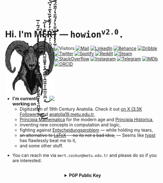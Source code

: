 # Hi. I'm M̴̧̡̡̢͎̬͖̬̠̭̱̝̩̪̝̠͎͈̪̰͕͓̼̻͎̮̜̫̬͍̱̭̠̟̖͉͈̺͙͉͒́͂̾̅̚̚͜͜͜Ę̷̡̡̧̨͎͕̟̪̰͍̬̮̥̝̖̯͕̳̳̜̭͖̯͙̜̰̤̼̠̼̪̝̐̔̍̋͜͝R̶̘̹̠̻̺̟̞̦͗̓̓̐̄̀͊̏̔͂͑̉͆͘̕͝T̴̢̨̛̩̮̖̺̱͙̳̪̠̼͐͌̇̀̓́͂̎̔͗͂̄̈́̆́̏̉̀͑͗͐̈́̋̇͌̿̅͒̓͒͒̂͋͘͝͝ — <samp>howion<sup>v2.0</sup>.</samp> <img align="left" src="https://raw.githubusercontent.com/howion/howion/master/public/satanic-ram-horn.png" width="160px" />

<div align="left">

<!--
![Years](https://badges.pufler.dev/years/howion)
![Repos](https://badges.pufler.dev/repos/howion)
-->

![Visitors](https://komarev.com/ghpvc/?username=howion)
[![Mail](https://img.shields.io/badge/-mert.coskun@metu.edu.tr-c14438?style=flat&logo=Gmail&logoColor=white)](mailto:mert.coskun@metu.edu.tr "Connect via Email")
[![LinkedIn](https://img.shields.io/badge/-omer--mert--coskun-0072ae?style=flat&logo=linkedin&logoColor=white)](https://www.linkedin.com/in/omer-mert-coskun/ "Connect on LinkedIn")
[![Behance](https://img.shields.io/badge/-howion-0057ff?style=flat&logo=behance&logoColor=white)](https://www.behance.net/howion "My Béhance")
[![Dribble](https://img.shields.io/badge/-howion-ea4c89?style=flat&logo=dribbble&logoColor=white)](http://dribbble.com/howion "My Dribbble")
[![Twitter](https://img.shields.io/badge/-@howionwastaken-00acee?style=flat&logo=Twitter&logoColor=white)](https://twitter.com/intent/follow?screen_name=howionwastaken "Follow on Twitter")
[![Spotify](https://img.shields.io/badge/-MERT&nbsp;&#8212;&nbsp;howion-1DB954?style=flat&logo=Spotify&logoColor=white)](https://open.spotify.com/user/avxit10lkjwlmlw605mxg7nbe "Follow me on Spotify")
[![Reddit](https://img.shields.io/badge/-u/howionwastaken-FF4500?style=flat&logo=Reddit&logoColor=white)](https://www.reddit.com/user/howionwastaken/ "Find me on Reddit")
[![Steam](https://img.shields.io/badge/-howion-000100?style=flat&logo=steam&logoColor=white)](https://steamcommunity.com/id/howion "Me on Steam")
[![StackOverflow](https://img.shields.io/badge/-howion-FE7A16?style=flat&logo=Stack%20Overflow&logoColor=white&)](https://stackoverflow.com/users/11771918/howion?tab=profile)
[![Instagram](https://img.shields.io/badge/-omermertcoskun-C13584?style=flat&logo=Instagram&logoColor=white)](https://www.instagram.com/omermertcoskun/ "Follow me on Instagram")
[![Telegram](https://img.shields.io/badge/-@howion-0088CC?style=flat&logo=Telegram&logoColor=white)](https://t.me/howion "Contact me on Telegram")
[![IMDb](https://img.shields.io/badge/-@howion-F5C518?style=flat&logo=imdb&logoColor=white)](https://www.imdb.com/user/ur106540372 "Me on IMDb")
[![ORCID](https://img.shields.io/badge/ORCID-0000--0002--8324--2325-blue?style=flat&logoColor=white)](https://orcid.org/0000-0002-8324-2325)
<!-- [![Keybase PGP](https://img.shields.io/badge/Keybase&nbsp;PGP%20-F6735A378EF369F6-critical?style=flat&logo=keybase&logoColor=white)](https://keybase.io/howion) -->
<!-- ![OS](https://img.shields.io/badge/OS-Windows-informational?style=flat&logoColor=white) -->
<!-- ![OS](https://img.shields.io/badge/OS-Linux%2FTails-informational?style=flat&logoColor=white) -->
<!-- [![Editor](https://img.shields.io/badge/Editor-VSCode-blue?style=flat&logo=visual-studio-code&logoColor=white)](https://code.visualstudio.com/) -->

</div>

<img align="right" src="https://github-readme-stats.vercel.app/api/top-langs/?username=howion&layout=compact&langs_count=10&exclude_repo=howion" width="360px"/>

<!-- [![Typing SVG](https://readme-typing-svg.herokuapp.com/?font=comfortaa&color=016EEA&size=24&width=500&lines=Hi!+I'm+Mert.;An+Applied-Mathematican+to+Become;Front-End+Web+Developer;and+App+Developer;Nice+to+meet+you!)](https://git.io/typing-svg) -->

<br/><br/>
<br/>

<!-- - Couple of new brave programming languages &mdash; hopefully second one will be released soon and be my magnum opus, -->

- **I'm currently working on**
  - Digitization of 19th Century Anatolia. Check it out [on X (3.5K Followers](https://x.com/19thanatolia) and [anatolia19.metu.edu.tr](http://anatolia19.metu.edu.tr/),
  - [Principia Mathematica](https://en.wikipedia.org/wiki/Principia_Mathematica) for the modern age and [Principia Historica](https://github.com/principia-historica),
  - inventing new concepts in computation and logic,
  - fighting against [Entscheidungsproblem](https://en.wikipedia.org/wiki/Entscheidungsproblem) &mdash; while holding my tears,
  - ~~an alternative to [LaTeX](https://www.latex-project.org/) &mdash; no its not a bad idea,~~ &mdash; Seems like [typst](https://github.com/typst/typst) has flawlessly beat me to it,
  - and some other stuff.

<!-- - **I'm intereseted in**
  - Reading and writing poems, creating AI generated covers for them (see `howion/notes`). -->

- You can reach me via `mert.coskun@metu.edu.tr` and please do so if you are interested.

<!-- ## My Tech Stack

[![My Skills](https://skillicons.dev/icons?i=arch,astro,aws,babel,bash,bun,cs,css,docker,dotnet,electron,figma,git,github,go,html,js,latex,linux,nextjs,nodejs,npm,php,prisma,react,redis,rollupjs,sass,ts,vscode)](https://skillicons.dev) -->

<!--
<div align="center">

<a href="https://www.youtube.com/watch?v=rDuetklFtDQ" target="_blank">
<img src="https://raw.githubusercontent.com/howion/howion/master/theatricality_and_deception.jpg" alt="Watch video">
</a>

</div>
-->

<!-- <br/>
<div align="center">
  <a href="https://open.spotify.com/user/avxit10lkjwlmlw605mxg7nbe" target="_blank">
    <img width="440px" src="https://howion-novatorem.vercel.app/api/spotify" />
  </a>
</div>
<br/> -->

<!-- <details align="center">
  <summary><samp><b>Technologies Used</b></samp></summary>
  <br/>
[![.NET](https://img.shields.io/badge/-.NET-512BD4?logo=dotnet&logoColor=ffffff&style=flat)](https://github.com/dotnet/brand/)
[![Adobe Illustrator](https://img.shields.io/badge/-Adobe%20Illustrator-FF9A00?logo=adobeillustrator&logoColor=ffffff&style=flat)](https://www.adobe.com/products/illustrator.html)
[![Adobe Photoshop](https://img.shields.io/badge/-Adobe%20Photoshop-31A8FF?logo=adobephotoshop&logoColor=ffffff&style=flat)](https://www.adobe.com/products/photoshop.html)
[![Adobe XD](https://img.shields.io/badge/-Adobe%20XD-FF61F6?logo=adobexd&logoColor=ffffff&style=flat)](https://www.adobe.com/products/xd.html)
[![Apache](https://img.shields.io/badge/-Apache-D22128?logo=apache&logoColor=ffffff&style=flat)](https://www.apache.org/foundation/press/kit/)
[![Apache Cordova](https://img.shields.io/badge/-Apache%20Cordova-E8E8E8?logo=apachecordova&logoColor=ffffff&style=flat)](https://cordova.apache.org/artwork/)
[![Arch Linux](https://img.shields.io/badge/-Arch%20Linux-1793D1?logo=archlinux&logoColor=ffffff&style=flat)](https://www.archlinux.org/art/)
[![Babel](https://img.shields.io/badge/-Babel-F9DC3E?logo=babel&logoColor=ffffff&style=flat)](https://github.com/babel/website/blob/93330158b6ecca1ab88d3be8dbf661f5c2da6c76/website/static/img/babel-black.svg)
[![Bootstrap](https://img.shields.io/badge/-Bootstrap-7952B3?logo=bootstrap&logoColor=ffffff&style=flat)](http://getbootstrap.com/about)
[![C Sharp](https://img.shields.io/badge/-C%20Sharp-239120?logo=csharp&logoColor=ffffff&style=flat)](https://upload.wikimedia.org/wikipedia/commons/0/0d/C_Sharp_wordmark.svg)
[![CSS3](https://img.shields.io/badge/-CSS3-1572B6?logo=css3&logoColor=ffffff&style=flat)](http://www.w3.org/html/logo/)
[![CurseForge](https://img.shields.io/badge/-CurseForge-6441A4?logo=curseforge&logoColor=ffffff&style=flat)](https://www.curseforge.com/)
[![Cytoscape.js](https://img.shields.io/badge/-Cytoscape.js-F7DF1E?logo=cytoscapedotjs&logoColor=ffffff&style=flat)](https://github.com/cytoscape/cytoscape.js/blob/97c27700feefe2f7b79fca248763049e9a0b38c6/documentation/img/cytoscape-logo.svg)
[![D3.js](https://img.shields.io/badge/-D3.js-F9A03C?logo=d3dotjs&logoColor=ffffff&style=flat)](https://github.com/d3/d3-logo)
[![Debian](https://img.shields.io/badge/-Debian-A81D33?logo=debian&logoColor=ffffff&style=flat)](https://www.debian.org/logos)
[![DigitalOcean](https://img.shields.io/badge/-DigitalOcean-0080FF?logo=digitalocean&logoColor=ffffff&style=flat)](https://www.digitalocean.com/press/)
[![Express](https://img.shields.io/badge/-Express-000000?logo=express&logoColor=ffffff&style=flat)](https://github.com/openjs-foundation/artwork/blob/ac43961d1157f973c54f210cf5e0c9c45e3d3f10/projects/express/express-icon-black.svg)
[![Git](https://img.shields.io/badge/-Git-F05032?logo=git&logoColor=ffffff&style=flat)](http://git-scm.com/downloads/logos)
[![GNU Privacy Guard](https://img.shields.io/badge/-GNU%20Privacy%20Guard-0093DD?logo=gnuprivacyguard&logoColor=ffffff&style=flat)](https://git.gnupg.org/cgi-bin/gitweb.cgi?p=gnupg.git;a=tree;f=artwork/icons)
[![JavaScript](https://img.shields.io/badge/-JavaScript-F7DF1E?logo=javascript&logoColor=ffffff&style=flat)](https://github.com/voodootikigod/logo.js)
[![JSON Web Tokens](https://img.shields.io/badge/-JSON%20Web%20Tokens-000000?logo=jsonwebtokens&logoColor=ffffff&style=flat)](https://jwt.io/)
[![LaTeX](https://img.shields.io/badge/-LaTeX-008080?logo=latex&logoColor=ffffff&style=flat)](https://github.com/latex3/branding)
[![Linux](https://img.shields.io/badge/-Linux-FCC624?logo=linux&logoColor=ffffff&style=flat)](https://www.linuxfoundation.org/the-linux-mark/)
[![MySQL](https://img.shields.io/badge/-MySQL-4479A1?logo=mysql&logoColor=ffffff&style=flat)](https://www.mysql.com/about/legal/logos.html)
[![NGINX](https://img.shields.io/badge/-NGINX-009639?logo=nginx&logoColor=ffffff&style=flat)](https://www.nginx.com/press/)
[![OpenVPN](https://img.shields.io/badge/-OpenVPN-EA7E20?logo=openvpn&logoColor=ffffff&style=flat)](https://openvpn.net/wp-content/themes/openvpn/assets/images/logo.svg)
[![PHP](https://img.shields.io/badge/-PHP-777BB4?logo=php&logoColor=ffffff&style=flat)](http://php.net/download-logos.php)
[![PostCSS](https://img.shields.io/badge/-PostCSS-DD3A0A?logo=postcss&logoColor=ffffff&style=flat)](https://postcss.org/)
[![Postman](https://img.shields.io/badge/-Postman-FF6C37?logo=postman&logoColor=ffffff&style=flat)](https://www.getpostman.com/resources/media-assets/)
[![Preact](https://img.shields.io/badge/-Preact-673AB8?logo=preact&logoColor=ffffff&style=flat)](https://preactjs.com)
[![Prisma](https://img.shields.io/badge/-Prisma-2D3748?logo=prisma&logoColor=ffffff&style=flat)](https://github.com/prisma/presskit)
[![Puppeteer](https://img.shields.io/badge/-Puppeteer-40B5A4?logo=puppeteer&logoColor=ffffff&style=flat)](https://pptr.dev/)
[![PWA](https://img.shields.io/badge/-PWA-5A0FC8?logo=pwa&logoColor=ffffff&style=flat)](https://github.com/webmaxru/progressive-web-apps-logo/blob/77744cd5c0a4d484bb3d082c6ac458c44202da03/pwalogo-white.svg)
[![Python](https://img.shields.io/badge/-Python-3776AB?logo=python&logoColor=ffffff&style=flat)](https://www.python.org/community/logos/)
[![React](https://img.shields.io/badge/-React-61DAFB?logo=react&logoColor=ffffff&style=flat)](https://github.com/facebook/create-react-app/blob/282c03f9525fdf8061ffa1ec50dce89296d916bd/test/fixtures/relative-paths/src/logo.svg)
[![Sass](https://img.shields.io/badge/-Sass-CC6699?logo=sass&logoColor=ffffff&style=flat)](http://sass-lang.com/styleguide/brand)
[![Socket.io](https://img.shields.io/badge/-Socket.io-010101?logo=socketdotio&logoColor=ffffff&style=flat)](https://socket.io)
[![Spotify](https://img.shields.io/badge/-Spotify-1DB954?logo=spotify&logoColor=ffffff&style=flat)](https://developer.spotify.com/documentation/general/design-and-branding/#using-our-logo)
[![SQLite](https://img.shields.io/badge/-SQLite-003B57?logo=sqlite&logoColor=ffffff&style=flat)](https://github.com/sqlite/sqlite/blob/43e862723ec680542ca6f608f9963c0993dd7324/art/sqlite370.eps)
[![SVG](https://img.shields.io/badge/-SVG-FFB13B?logo=svg&logoColor=ffffff&style=flat)](https://www.w3.org/2009/08/svg-logos.html)
[![SVGO](https://img.shields.io/badge/-SVGO-3E7FC1?logo=svgo&logoColor=ffffff&style=flat)](https://github.com/svg/svgo/blob/93a5db197ca32990131bf41becf2e002bb0841bf/logo/isotype.svg)
[![Tether](https://img.shields.io/badge/-Tether-50AF95?logo=tether&logoColor=ffffff&style=flat)](https://tether.to/branding/)
[![Three.js](https://img.shields.io/badge/-Three.js-000000?logo=threedotjs&logoColor=ffffff&style=flat)](https://github.com/mrdoob/three.js/blob/a567b810cfcb7f6a03e4faea99f03c53081da477/files/icon.svg)
[![Tor Project](https://img.shields.io/badge/-Tor%20Project-7E4798?logo=torproject&logoColor=ffffff&style=flat)](https://styleguide.torproject.org/brand-assets/)
[![TypeScript](https://img.shields.io/badge/-TypeScript-3178C6?logo=typescript&logoColor=ffffff&style=flat)](https://www.typescriptlang.org/branding)
[![Vercel](https://img.shields.io/badge/-Vercel-000000?logo=vercel&logoColor=ffffff&style=flat)](https://vercel.com/design)
[![Webpack](https://img.shields.io/badge/-Webpack-8DD6F9?logo=webpack&logoColor=ffffff&style=flat)](https://webpack.js.org/branding/)
[![WebRTC](https://img.shields.io/badge/-WebRTC-333333?logo=webrtc&logoColor=ffffff&style=flat)](https://webrtc.org/)
[![WebStorm](https://img.shields.io/badge/-WebStorm-000000?logo=webstorm&logoColor=ffffff&style=flat)](https://www.jetbrains.com/company/brand/logos/)
[![Wireshark](https://img.shields.io/badge/-Wireshark-1679A7?logo=wireshark&logoColor=ffffff&style=flat)](https://gitlab.com/wanduow/wireshark/-/blob/cd5539b0f76975474869984a9d2f0fce29d5c21e/image/wsicon.svg)
[![Wolfram](https://img.shields.io/badge/-Wolfram-DD1100?logo=wolfram&logoColor=ffffff&style=flat)](http://company.wolfram.com/press-center/wolfram-corporate/)
</details> -->

<br/>

<center>
<details>
<summary><b>PGP Public Key</b></summary>

```
-----BEGIN PGP PUBLIC KEY BLOCK-----

mQINBGjyr+YBEAC8jVu4PRbNF6gMUF68gadMElPkcUPkjSWvJUFKTuQ3vFg1J7Dc
Bf9yqrGAnpr7Bq5Pwfx2nKRHRcf+/TmXdYmLvweLW5ZScTX97hOu/qA1UGFUGExJ
+z87VpxKlOt9odkuXV2Llgc5voE9GI5Oq+58yQsD7KtQ5hX92qsX7FIfAKF41eyJ
FnFxeSO4EPcV5h1RXcPDGaXY7vdAXmmMAMPbpWLjIh4PlEvsgCig0RPan82K+l59
UmaetbMmejrE7axR5XMeBdBrB2DJR7gD/Y2aiy/TWpTwInNOM0njBtpLokIDHS4h
H5p9/SEtVFNwkuNIhQAtMj5n+D5edp/eVWcqR8/PINw1EbsqoEF3gLX0z7fAx+PP
OiCg5ya5IyYcNBQFl/fwmOE+iO8ySeMYiE9WX9LlZMpdg57ZFVFTASOGFh6w0XBy
aZhSrlHGUvqdJHllputhHspLF03wwUzSIE72kKtWZ9gRai+YaWfyyDHvMqNFZf/U
aWADAPIyaVYzqBjeycwzc7dppq6Uq1La04L1AqhSkMWXxqzZMYDtWe9e970OXX99
gOBztsfEFdm6vMtb3ebj2FcSO5J9W77IZsx2pevf7PE3oq4VKZYdJ4YWcmo5GYJz
jW3ALf6SdBjzxrmwRW5UFq+oJCmBu4bqwDfCxdMTgSpmOfT3NrmLxn1+hQARAQAB
tCFob3dpb24gPGhvd2lvbndhc3Rha2VuQGdtYWlsLmNvbT6JAk4EEwEKADgWIQTU
NuuwuIHtwizKaFu+rVn6+UbDBgUCaPKv5gIbAwULCQgHAgYVCgkICwIEFgIDAQIe
AQIXgAAKCRC+rVn6+UbDBmfkD/0QtRvZuFZyi6YOzXu1XV+1JYJ7PXkDeFndffYT
A40ns6IdKIRXcGrGl1BJswdvCtaRwY2G67l/WXGHGe31dYXl8CUs0EBDSpLh8H5q
mgWVyx2o3EllKERgo+lZgFBhj7MavYTHSa0to/u2yAf+gGGj346tAK46fhEdisdS
oK6fC9+/E9+yDwuYIwAf8guaKEtqr5Ub5WrCfEaD0fmNtuKTLpi6AeJ9JCTZ5y6b
ecw2ED20zYCRlRCOhAJp4/k1P6OkQSvcvFWBGBCQnQuJAbGHtlM4tb5kkcHLv+jM
/wHiM2KIxJ/eJ8HJZiRq3P6umhDxLVsl+DLMCpCgB/ABxNeIZiE0EqReNFdygbya
IS6UpAyitMZH8CgywN6CSg8t2QIK1vY9AWMF/keF0+uF6+mTfXD7JOSiCTIPKlD1
QdcKgF5aBNC1n7bLZ1ejnUi/HY+QzDQveGBm2Z4NR0uK0MG516P0bRnEo8SSyTpf
LfPUUq6fPKEMQn85toBU8X/BcCiDnDLhXUZcoihzG/GD3MIC7S22sCG/ApD38CYR
4chn+KdGF1f/ix+WJJXVOypMiAtnKj5pBC9p1qPNSEgycrFssI9iFwLDRqBLcSls
h9W9BlEfd3jBqyzzECLLlqu/83FikQmdSJouhpaSAIIthvh39bj8MS3KqI++vPXV
wVCfarkCDQRo8q/mARAA3T7YL3HtvAcj2jqsdoPm+sBcuM/J7EfHTOjwj+UYDNYR
Qd4Uk5wKCAd4/Kgj9jgGJwK9VdjfnjiC6Li8OkDjnpi403iye0kLaobsYAjfyLRo
L6iLLbMVIXM75CfLbCr15fXgvQyKW95S7AMTYv3OAT64iySKXtIpFzaHomoExHn2
2jzENFdZELAGbAP/5cY8ImRnGW5HIddrQPCgdJp8c38Kbh27GTh2ugbRStZfCGv/
V25gpGMrlZsv3QN9ueRzoUrQ43geM8sZr03ftrki/cWZHhT8ePmkGpQu3p1A1t3p
96Wxog4F0b0TPOlejapYwLVD80vZvZ2MpIh+CFrAe7X4Z2tgeJBnoa08dGxbuuaK
4+W9MU0phyLOp7pFERTh4F9eqRQGBztUdJkq08+rYpqrrHdqz4zrT+HzGRE7bgdb
4YQdQLoTRmCZ7hm5UtPkfQBGVDgfImop4/iF8DnLkVOJHJv2d4MuhLxnLYlKB+RQ
EV4EdjtwtGc6u691WonYg9HqtfxhHFzZCGJVMiC4EM3uQy2CU5dMCweZI4P2A7B7
I9StUdQ7G3VHTvH0pQnhF+MWneL2rcaGN/NuO7x52oKa3F4lurh8IDp8U1ZRoyrO
O+qgEYnJXk0Ns83QydiKONGCt3QJ0mEg9O0jjG8tzwgicCTdcnf9cZpkuR0uggUA
EQEAAYkCNgQYAQoAIBYhBNQ267C4ge3CLMpoW76tWfr5RsMGBQJo8q/mAhsMAAoJ
EL6tWfr5RsMGmEgP/3v4afBMUHnKcMjxcg3oB8HcNfRbEgEnpeXUPyMSeFd5rQdb
mGAHHuv4kSKo3Zh82SDFY43aK2t0+nS2AN7rwJSezZ23jINyamEUQ4mPfjsueXOL
iNeQvuhWxhJQNfxWY5MSSZQO9WZKhr6Lvw/v7/Xp6G601hJb9iFTpClSeWqj3fGP
6gijGRXse3u7KU1cO9AEow0pN+SPbgNI0ppRQ85E3YNV5FB5PT8fRJg3vAG7/NVK
cIi1qdDcZVOeaXbQg1EDJ9sU2fMwZxxrnre0ZzcNxFBVDhuRggzV5RrU8E1F/sNj
UJ8NOTrWg8bkdmVdhcmvUMZu0W2i8off6tlV4iw+lBsOvWNs6e28k9kra0pd4SLa
5Bl6yIDCFu6lL011YPySofTnJnHbZem0Q45pMsDynxkdUfG5SbomdQvxF0jdo1Px
u7NIftw3Rao9OgxlODOunxe/riuL5H/ILzNxVUZZrsgwNzRD3uqUIgTp1UWEnE7j
GPMSOG8zVaci3R8s8NL18QLlS6xlj2U2mshiYrkdhJCbz+JgoY3v2we6nidRCWDh
Q/w7RmHrkif1UTQSlqE4NKGTZ+EtMvq2CuUEapeEsRQdnTv7xWGWjVI3x3XpR7Zz
8mNau0Jf7iEDbgqGwBEsG7KqB9x46CU80xP5q3RgAx4QbwGE3RAAwWagDfWJ
=1zW1
-----END PGP PUBLIC KEY BLOCK-----
```

</details>
</center>
